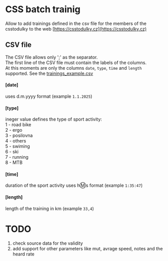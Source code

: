 # CSS batch trainig

Allow to add trainings defined in the csv file for the members of the csstodulky to the web [https://csstodulky.cz](https://csstodulky.cz)

## CSV file
The CSV file allows only ';' as the separator.  
The first line of the CSV file must contain the labels of the columns.  
At this moments are only the columns `date`, `type`, `time` and `length` supported. 
See the [trainings_example.csv](trainings_example.csv)

#### [date]
uses d.m.yyyy format (example `1.1.2025`)

#### [type]
ineger value defines the type of sport activity:  
 1 - road bike  
 2 - ergo  
 3 - posilovna  
 4 - others  
 5 - swiming  
 6 - ski  
 7 - running  
 8 - MTB  

 #### [time]
 duration of the sport activity uses h:m:s format (example `1:35:47`)

 #### [length]
 length of the training in km (example `33,4`)


# TODO

1) check source data for the validity
2) add  support for other parameters like mut, avrage speed, notes and the heard rate
